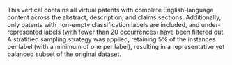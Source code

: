  This vertical contains all virtual patents with complete English-language content across the abstract, description, and claims sections. Additionally, only patents with non-empty classification labels are included, and under-represented labels (with fewer than 20 occurrences) have been filtered out. A stratified sampling strategy was applied, retaining 5% of the instances per label (with a minimum of one per label), resulting in a representative yet balanced subset of the original dataset.
